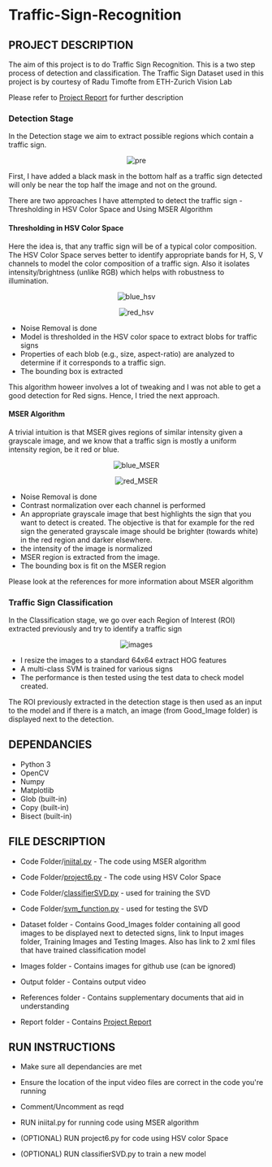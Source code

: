 # Traffic-Sign-Recognition

## **PROJECT DESCRIPTION**

The aim of this project is to do Traffic Sign Recognition. This is a two step process of detection and classification.
The Traffic Sign Dataset used in this project is by courtesy of Radu Timofte from ETH-Zurich Vision Lab

Please refer to [Project Report](https://github.com/adheeshc/Traffic-Sign-Recognition/blob/master/Report/Report.pdf) for further description

### Detection Stage

In the Detection stage we aim to extract possible regions which contain a traffic sign. 

<p align="center">
  <img src="/Images/input.png" alt="pre">
</p>

First, I have added a black mask in the bottom half as a traffic sign detected will only be near the top half the image and not on the ground.

There are two approaches I have attempted to detect the traffic sign - Thresholding in HSV Color Space and Using MSER Algorithm

#### Thresholding in HSV Color Space

Here the idea is, that any traffic sign will be of a typical color composition. The HSV Color Space serves better to identify appropriate bands for H, S, V channels to model the color composition of a traffic sign. Also it isolates intensity/brightness (unlike RGB) which helps with robustness to illumination.

<p align="center">
  <img src="/Images/blue_hsv.png" alt="blue_hsv">
</p>

<p align="center">
  <img src="/Images/red_hsv.png" alt="red_hsv">
</p>

- Noise Removal is done
- Model is thresholded in the HSV color space to extract blobs for traffic signs
- Properties of each blob (e.g., size, aspect-ratio) are analyzed to determine if it corresponds to a traffic sign.
- The bounding box is extracted 

This algorithm howeer involves a lot of tweaking and I was not able to get a good detection for Red signs. Hence, I tried the next approach. 

#### MSER Algorithm

A trivial intuition is that MSER gives regions of similar intensity given a grayscale image, and we know that a traffic sign is mostly a uniform intensity region, be it red or blue.


<p align="center">
  <img src="/Images/blue_msr.png" alt="blue_MSER">
</p>

<p align="center">
  <img src="/Images/red_msr.png" alt="red_MSER">
</p>

- Noise Removal is done
- Contrast normalization over each channel is performed
- An appropriate grayscale image that best highlights the sign that you want to detect is created. The objective is that for example for the red sign the generated grayscale image should be brighter (towards white) in the red region and darker elsewhere.
- the intensity of the image is normalized 
- MSER region is extracted from the image.
- The bounding box is fit on the MSER region

Please look at the references for more information about MSER algorithm

### Traffic Sign Classification

In the Classification stage, we go over each Region of Interest (ROI) extracted previously and try to identify a traffic sign

<p align="center">
  <img src="/Images/images.png" alt="images">
</p>

- I resize the images to a standard 64x64 extract HOG features
- A multi-class SVM is trained for various signs
- The performance is then tested using the test data to check model created.

The ROI previously extracted in the detection stage is then used as an input to the model and if there is a match, an image (from Good_Image folder) is displayed next to the detection. 

## **DEPENDANCIES**

- Python 3
- OpenCV
- Numpy
- Matplotlib
- Glob (built-in)
- Copy (built-in)
- Bisect (built-in)

## **FILE DESCRIPTION**

- Code Folder/[iniital.py](https://github.com/adheeshc/Traffic-Sign-Recognition/blob/master/Code/iniital.py) - The code using MSER algorithm
- Code Folder/[project6.py](https://github.com/adheeshc/Traffic-Sign-Recognition/blob/master/Code/project6.py) - The code using HSV Color Space
- Code Folder/[classifierSVD.py](https://github.com/adheeshc/Traffic-Sign-Recognition/blob/master/Code/classifierSVD.py) - used for training the SVD
- Code Folder/[svm_function.py](https://github.com/adheeshc/Traffic-Sign-Recognition/blob/master/Code/svm_function.py) - used for testing the SVD

- Dataset folder - Contains Good_Images folder containing all good images to be displayed next to detected signs, link to Input images folder, Training Images and Testing Images. Also has link to 2 xml files that have trained classification model

- Images folder - Contains images for github use (can be ignored)

- Output folder - Contains output video
  
- References folder - Contains supplementary documents that aid in understanding

- Report folder - Contains [Project Report](https://github.com/adheeshc/Traffic-Sign-Recognition/blob/master/Report/Report.pdf)

## **RUN INSTRUCTIONS**

- Make sure all dependancies are met
- Ensure the location of the input video files are correct in the code you're running
- Comment/Uncomment as reqd

- RUN iniital.py for running code using MSER algorithm
- (OPTIONAL) RUN project6.py for code using HSV color Space
- (OPTIONAL) RUN classifierSVD.py to train a new model
